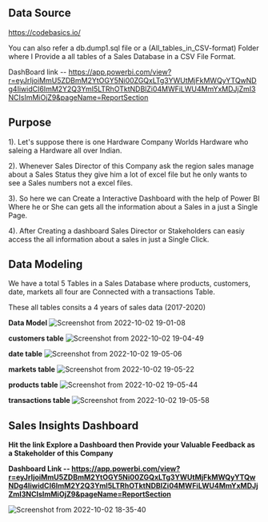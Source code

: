 
## Data Source
https://codebasics.io/


You can also refer a db.dump1.sql file or a (All_tables_in_CSV-format) Folder where I Provide a all tables of a Sales Database in a CSV File Format.


DashBoard link -- https://app.powerbi.com/view?r=eyJrIjoiMmU5ZDBmM2YtOGY5Ni00ZGQxLTg3YWUtMjFkMWQyYTQwNDg4IiwidCI6ImM2Y2Q3YmI5LTRhOTktNDBlZi04MWFiLWU4MmYxMDJjZmI3NCIsImMiOjZ9&pageName=ReportSection

## Purpose

1). Let's suppose there is one Hardware Company Worlds Hardware who saleing a Hardware all over Indian. 

2). Whenever Sales Director of this Company ask the region sales manage about a Sales Status they give him a lot of excel file but he only wants to see a Sales numbers not a excel files.

3). So here we can Create a Interactive Dashboard with the help of Power BI Where he or She can gets all the information about a Sales in a just a Single Page.

4). After Creating a dashboard Sales Director or Stakeholders can easiy access the all information about a sales in just a Single Click.
## Data Modeling
We have a total 5 Tables in a Sales Database where products, customers, date, markets all four are Connected with a transactions Table.

These all tables consits a 4 years of sales data (2017-2020)


**Data Model**
![Screenshot from 2022-10-02 19-01-08](https://user-images.githubusercontent.com/103247130/193461411-3afddd84-f85b-4abe-92f8-f745ddb404b9.png)


**customers table**
![Screenshot from 2022-10-02 19-04-49](https://user-images.githubusercontent.com/103247130/193461581-d9027447-b59f-4ac4-ad22-5b7bf3dff4ed.png)



**date table**
![Screenshot from 2022-10-02 19-05-06](https://user-images.githubusercontent.com/103247130/193461602-6db8fb5a-894f-49a8-9d5f-88f21597f63e.png)



**markets table**
![Screenshot from 2022-10-02 19-05-22](https://user-images.githubusercontent.com/103247130/193461627-17921618-7cf6-4b6f-8559-d96dda4dd2f7.png)



**products table**
![Screenshot from 2022-10-02 19-05-44](https://user-images.githubusercontent.com/103247130/193461640-786333ec-57cf-4718-8f8c-405edae17d70.png)



**transactions table**
![Screenshot from 2022-10-02 19-05-58](https://user-images.githubusercontent.com/103247130/193461653-6119351c-6636-4c8d-b102-c760eebecbbb.png)


## Sales Insights Dashboard



**Hit the link Explore a Dashboard then Provide your Valuable Feedback as a Stakeholder of this Company**


**Dashboard Link  --  https://app.powerbi.com/view?r=eyJrIjoiMmU5ZDBmM2YtOGY5Ni00ZGQxLTg3YWUtMjFkMWQyYTQwNDg4IiwidCI6ImM2Y2Q3YmI5LTRhOTktNDBlZi04MWFiLWU4MmYxMDJjZmI3NCIsImMiOjZ9&pageName=ReportSection**


![Screenshot from 2022-10-02 18-35-40](https://user-images.githubusercontent.com/103247130/193462200-0d3e9263-7dbe-48e3-94fe-74dd27917f99.png)

